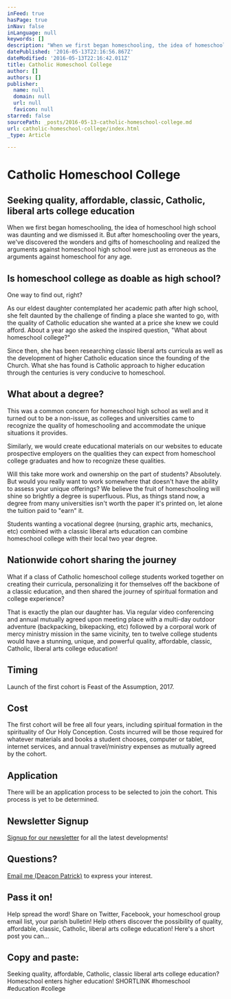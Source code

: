 ```yaml
---
inFeed: true
hasPage: true
inNav: false
inLanguage: null
keywords: []
description: "When we first began homeschooling, the idea of homeschool high school was daunting and we dismissed it. But after homeschooling over the years, we've discovered the wonders and gifts of homeschooling and realized the arguments against homeschool high school were just as erroneous as the arguments against homeschool for any age."
datePublished: '2016-05-13T22:16:56.867Z'
dateModified: '2016-05-13T22:16:42.011Z'
title: Catholic Homeschool College
author: []
authors: []
publisher:
  name: null
  domain: null
  url: null
  favicon: null
starred: false
sourcePath: _posts/2016-05-13-catholic-homeschool-college.md
url: catholic-homeschool-college/index.html
_type: Article

---
```

# Catholic Homeschool College

## Seeking quality, affordable, classic, Catholic, liberal arts college education

When we first began homeschooling, the idea of homeschool high school was daunting and we dismissed it. But after homeschooling over the years, we've discovered the wonders and gifts of homeschooling and realized the arguments against homeschool high school were just as erroneous as the arguments against homeschool for any age.

## Is homeschool college as doable as high school?

One way to find out, right?

As our eldest daughter contemplated her academic path after high school, she felt daunted by the challenge of finding a place she wanted to go, with the quality of Catholic education she wanted at a price she knew we could afford. About a year ago she asked the inspired question, "What about homeschool college?"

Since then, she has been researching classic liberal arts curricula as well as the development of higher Catholic education since the founding of the Church. What she has found is Catholic approach to higher education through the centuries is very conducive to homeschool.

## What about a degree?

This was a common concern for homeschool high school as well and it turned out to be a non-issue, as colleges and universities came to recognize the quality of homeschooling and accommodate the unique situations it provides. 

Similarly, we would create educational materials on our websites to educate prospective employers on the qualities they can expect from homeschool college graduates and how to recognize these qualities.

Will this take more work and ownership on the part of students? Absolutely. But would you really want to work somewhere that doesn't have the ability to assess your unique offerings? We believe the fruit of homeschooling will shine so brightly a degree is superfluous. Plus, as things stand now, a degree from many universities isn't worth the paper it's printed on, let alone the tuition paid to "earn" it.

Students wanting a vocational degree (nursing, graphic arts, mechanics, etc) combined with a classic liberal arts education can combine homeschool college with their local two year degree.

## Nationwide cohort sharing the journey

What if a class of Catholic homeschool college students worked together on creating their curricula, personalizing it for themselves off the backbone of a classic education, and then shared the journey of spiritual formation and college experience?

That is exactly the plan our daughter has. Via regular video conferencing and annual mutually agreed upon meeting place with a multi-day outdoor adventure (backpacking, bikepacking, etc) followed by a corporal work of mercy ministry mission in the same vicinity, ten to twelve college students would have a stunning, unique, and powerful quality, affordable, classic, Catholic, liberal arts college education!

## Timing

Launch of the first cohort is Feast of the Assumption, 2017\.

## Cost

The first cohort will be free all four years, including spiritual formation in the spirituality of Our Holy Conception. Costs incurred will be those required for whatever materials and books a student chooses, computer or tablet, internet services, and annual travel/ministry expenses as mutually agreed by the cohort.

## Application

There will be an application process to be selected to join the cohort. This process is yet to be determined.

## Newsletter Signup

[Signup for our newsletter][0] for all the latest developments!

## Questions?

[Email me (Deacon Patrick)][1] to express your interest.

## Pass it on!

Help spread the word! Share on Twitter, Facebook, your homeschool group email list, your parish bulletin! Help others discover the possibility of quality, affordable, classic, Catholic, liberal arts college education! Here's a short post you can...

## Copy and paste: 

Seeking quality, affordable, Catholic, classic liberal arts college education? Homeschool enters higher education! SHORTLINK \#homeschool \#education \#college

[0]: http://eepurl.com/b1KmcP
[1]: mailto:lamontglen@mac.com